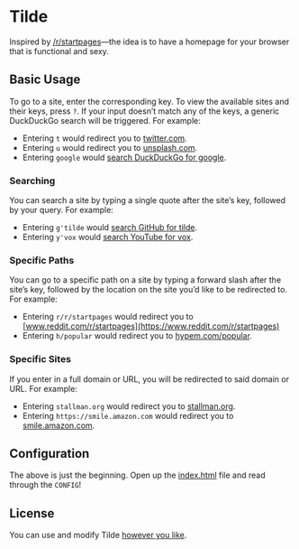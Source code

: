 # Tilde

Inspired by [/r/startpages](https://www.reddit.com/r/startpages)&mdash;the idea
is to have a homepage for your browser that is functional and sexy.

## Basic Usage

To go to a site, enter the corresponding key. To view the available sites and
their keys, press `?`. If your input doesn&rsquo;t match any of the keys, a
generic DuckDuckGo search will be triggered. For example:

- Entering `t` would redirect you to [twitter.com](https://twitter.com/home).
- Entering `u` would redirect you to
  [unsplash.com](https://unsplash.com/images).
- Entering `google` would
  [search DuckDuckGo for google](https://duckduckgo.com/?q=google).

### Searching

You can search a site by typing a single quote after the site&rsquo;s key,
followed by your query. For example:

- Entering `g'tilde` would
  [search GitHub for tilde](https://github.com/search?q=tilde).
- Entering `y'vox` would
  [search YouTube for vox](https://www.youtube.com/results?search_query=vox).

### Specific Paths

You can go to a specific path on a site by typing a forward slash after the
site&rsquo;s key, followed by the location on the site you&rsquo;d like to be
redirected to. For example:

- Entering `r/r/startpages` would redirect you to
  [www.reddit.com/r/startpages](https://www.reddit.com/r/startpages)
- Entering `h/popular` would redirect you to
  [hypem.com/popular](http://hypem.com/popular).

### Specific Sites

If you enter in a full domain or URL, you will be redirected to said domain or
URL. For example:

- Entering `stallman.org` would redirect you to
  [stallman.org](https://stallman.org/).
- Entering `https://smile.amazon.com` would redirect you to
  [smile.amazon.com](https://smile.amazon.com/).

## Configuration

The above is just the beginning. Open up the [index.html](index.html) file and
read through the `CONFIG`!

## License

You can use and modify Tilde
[however you like](https://github.com/cadejscroggins/tilde/blob/master/LICENSE).
